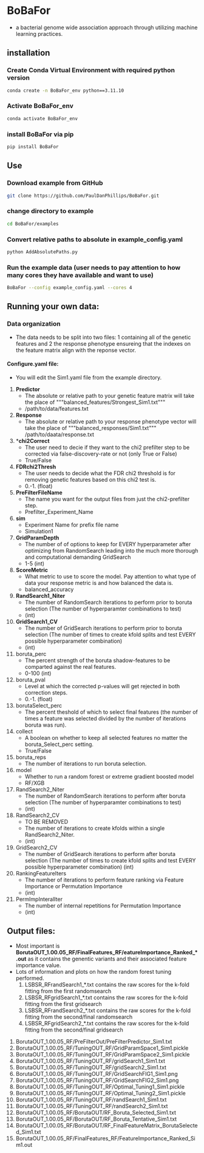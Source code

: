 # BoBaFor
* a bacterial genome wide association approach through utilizing machine learning practices.
## installation
### Create Conda Virtual Environment with required python version
```bash
conda create -n BoBaFor_env python==3.11.10
```
### Activate BoBaFor_env
```bash
conda activate BoBaFor_env
```
### install BoBaFor via pip
```bash
pip install BoBaFor
```
## Use
### Download example from GitHub
```bash
git clone https://github.com/PaulDanPhillips/BoBaFor.git
```
### **c**hange **d**irectory to example
```bash
cd BoBaFor/examples
```
### Convert relative paths to absolute in example_config.yaml
```bash
python AddAbsolutePaths.py
```
### Run the example data (user needs to pay attention to how many cores they have available and want to use)
```bash
BoBaFor --config example_config.yaml --cores 4
```
## Running your own data:
### Data organization
* The data needs to be split into two files: 1 containing all of the genetic features and 2 the response phenotype ensureing that the indexes on the feature matrix align with the reponse vector.
#### Configure.yaml file:

* You will edit the Sim1.yaml file from the example directory.
1. **Predictor**
    * The absolute or relative path to your genetic feature matrix will take the place of """balanced_features/Strongest_Sim1.txt"""
    * /path/to/data/features.txt
2. **Response**
    * The absolute or relative path to your response phenotype vector will take the place of """balanced_responses/Sim1.txt"""
    /path/to/daata/response.txt
3. ***chi2Correct**
    * The user need to decie if they want to the chi2 prefilter step to be corrected via false-discovery-rate or not (only True or False)
    * True/False
4. **FDRchi2Thresh**
    * The user needs to decide what the FDR chi2 threshold is for removing genetic features based on this chi2 test is. 
    * 0.-1. (float)
5. **PreFilterFileName**
    * The name you want for the output files from just the chi2-prefilter step.
    * Prefilter_Experiment_Name
6. **sim**
    * Experiment Name for prefix file name 
    * Simulation1
7. **GridParamDepth**
    * The number of of options to keep for EVERY hyperparameter after optimizing from RandomSearch leading into the much more thorough and computational demanding GridSearch
    * 1-5 (int)
8. **ScoreMetric**
    * What metric to use to score the model. Pay attention to what type of data your response metric is and how balanced the data is.
    * balanced_accuracy
9. **RandSearch1_Niter**
    * The number of RandomSearch iterations to perform prior to boruta selection (The number of hyperparamter combinations to test)
    * (int)
10. **GridSearch1_CV**
    * The number of GridSearch iterations to perform prior to boruta selection (The number of times to create kfold splits and test EVERY possible hyperparameter combination)
    * (int)
11. boruta_perc
    * The percent strength of the boruta shadow-features to be comparted against the real features.
    * 0-100 (int)
12. boruta_pval
    * Level at which the corrected p-values will get rejected in both correction steps.
    * 0.-1. (float)
13. borutaSelect_perc
    * The percent theshold of which to select final features (the number of times a feature was selected divided by the number of iterations boruta was run).
14. collect
    * A boolean on whether to keep all selected features no matter the boruta_Select_perc setting.
    * True/False 
15. boruta_reps
    * The number of iterations to run boruta selection.
16. model
    * Whether to run a random forest or extreme gradient boosted model
    * RF/XGB
17. RandSearch2_Niter
    * The number of RandomSearch iterations to perform after boruta selection (The number of hyperparamter combinations to test)
    * (int)
18. RandSearch2_CV
    * TO BE REMOVED
    * The number of iterations to create kfolds within a single RandSearch2_Niter.
    * (int)
19. GridSearch2_CV
    * The number of GridSearch iterations to perform after boruta selection (The number of times to create kfold splits and test EVERY possible hyperparameter combination)
    (int)
20. RankingFeatureIters
    * The number of iterations to perform feature ranking via Feature Importance or Permutation Importance
    * (int)
21. PermImpInteralIter
    * The number of internal repetitions for Permutation Importance
    * (int)

## Output files:
* Most important is **BorutaOUT_1.00.05_RF/FinalFeatures_RF/eatureImportance_Ranked_*.out** as it contains the genentic variants and their associated feature importance value.
* Lots of information and plots on how the random forest tuning performed.
    1. LSBSR_RFrandSearch1_*.txt contains the raw scores for the k-fold fitting from the first randomsearch
    2. LSBSR_RFgridSearch1_*.txt contains the raw scores for the k-fold fitting from the first gridsearch
    3. LSBSR_RFrandSearch2_*.txt contains the raw scores for the k-fold fitting from the second/final randomsearch
    4. LSBSR_RFgridSearch2_*.txt contains the raw scores for the k-fold fitting from the second/final gridsearch

1. BorutaOUT_1.00.05_RF/PreFilterOut/PreFilterPredictor_Sim1.txt
2. BorutaOUT_1.00.05_RF/TuningOUT_RF/GridParamSpace1_Sim1.pickle
3. BorutaOUT_1.00.05_RF/TuningOUT_RF/GridParamSpace2_Sim1.pickle
4. BorutaOUT_1.00.05_RF/TuningOUT_RF/gridSearch1_Sim1.txt
5. BorutaOUT_1.00.05_RF/TuningOUT_RF/gridSearch2_Sim1.txt
6. BorutaOUT_1.00.05_RF/TuningOUT_RF/GridSearchFIG1_Sim1.png
7. BorutaOUT_1.00.05_RF/TuningOUT_RF/GridSearchFIG2_Sim1.png
8. BorutaOUT_1.00.05_RF/TuningOUT_RF/Optimal_Tuning1_Sim1.pickle
9. BorutaOUT_1.00.05_RF/TuningOUT_RF/Optimal_Tuning2_Sim1.pickle
10. BorutaOUT_1.00.05_RF/TuningOUT_RF/randSearch1_Sim1.txt
11. BorutaOUT_1.00.05_RF/TuningOUT_RF/randSearch2_Sim1.txt
12. BorutaOUT_1.00.05_RF/BorutaOUT/RF_Boruta_Selected_Sim1.txt
13. BorutaOUT_1.00.05_RF/BorutaOUT/RF_Boruta_Tentative_Sim1.txt
14. BorutaOUT_1.00.05_RF/BorutaOUT/RF_FinalFeatureMatrix_BorutaSelected_Sim1.txt
15. BorutaOUT_1.00.05_RF/FinalFeatures_RF/FeatureImportance_Ranked_Sim1.out
